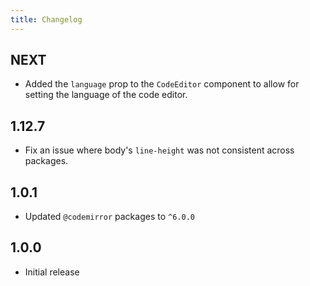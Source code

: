 ```yaml
---
title: Changelog
---
```


## NEXT

-   Added the `language` prop to the `CodeEditor` component to allow for setting the language of the code editor.

## 1.12.7

-   Fix an issue where body's `line-height` was not consistent across packages.

## 1.0.1

-   Updated `@codemirror` packages to `^6.0.0`

## 1.0.0

-   Initial release
